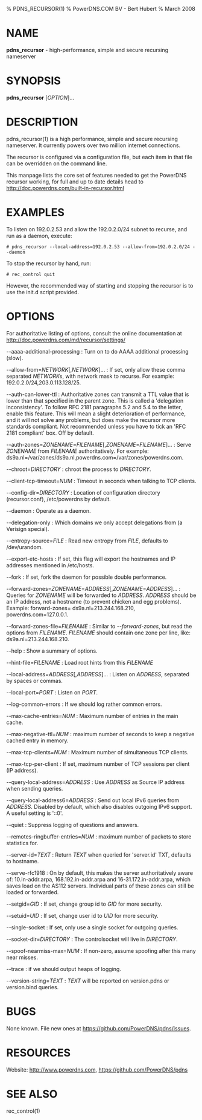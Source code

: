 % PDNS_RECURSOR(1)
% PowerDNS.COM BV - Bert Hubert
% March 2008

# NAME
**pdns_recursor** - high-performance, simple and secure recursing nameserver

# SYNOPSIS
**pdns_recursor** [*OPTION*]...

# DESCRIPTION
pdns_recursor(1) is a high performance,  simple  and  secure  recursing
nameserver.  It currently powers over two million internet connections.

The recursor is configured via a configuration file, but each  item  in
that file can be overridden on the command line.

This  manpage lists the core set of features needed to get the PowerDNS
recursor  working,  for  full  and  up  to   date   details   head   to
http://doc.powerdns.com/built-in-recursor.html

# EXAMPLES
To listen on 192.0.2.53 and allow the 192.0.2.0/24 subnet to recurse, and run
as a daemon, execute:

`# pdns_recursor --local-address=192.0.2.53 --allow-from=192.0.2.0/24 --daemon`

To stop the recursor by hand, run:

`# rec_control quit`

However, the recommended way of starting and stopping the recursor is to use
the init.d script provided.

# OPTIONS
For authoritative listing of options, consult the online documentation at
http://doc.powerdns.com/md/recursor/settings/

--aaaa-additional-processing
:    Turn on to do AAAA additional processing (slow).

--allow-from=*NETWORK*[,*NETWORK*]...
:    If set, only allow these comma separated *NETWORK*s, with network mask to
     recurse. For example: 192.0.2.0/24,203.0.113.128/25.

--auth-can-lower-ttl
:    Authoritative zones can transmit a TTL value that is lower than that
     specified in the parent zone. This is called a 'delegation inconsistency'.
     To follow RFC 2181 paragraphs 5.2 and 5.4 to the letter, enable this
     feature. This will mean a slight deterioration of performance, and it will
     not solve any problems, but does make the recursor more standards
     compliant. Not recommended unless you have to tick an 'RFC 2181 compliant'
     box. Off by default.

--auth-zones=*ZONENAME*=*FILENAME*[,*ZONENAME*=*FILENAME*]...
:    Serve *ZONENAME* from *FILENAME* authoritatively. For example:
     ds9a.nl=/var/zones/ds9a.nl,powerdns.com=/var/zones/powerdns.com.

--chroot=*DIRECTORY*
:    chroot the process to *DIRECTORY*.

--client-tcp-timeout=*NUM*
:    Timeout in seconds when talking to TCP clients.

--config-dir=*DIRECTORY*
:    Location of configuration directory (recursor.conf), /etc/powerdns by
     default.

--daemon
:    Operate as a daemon.

--delegation-only
:    Which domains we only accept delegations from (a Verisign special).

--entropy-source=*FILE*
:    Read new entropy from *FILE*, defaults to /dev/urandom.

--export-etc-hosts
:    If set, this flag will export the hostnames and IP addresses mentioned in
     /etc/hosts.

--fork
:    If set, fork the daemon for possible double performance.

--forward-zones=*ZONENAME*=*ADDRESS*[,*ZONENAME*=*ADDRESS*]...
:    Queries for *ZONENAME* will be forwarded to *ADDRESS*. *ADDRESS*
     should be an IP address, not a hostname (to prevent chicken and egg
     problems). Example:
     forward-zones= ds9a.nl=213.244.168.210, powerdns.com=127.0.0.1.

--forward-zones-file=*FILENAME*
:    Similar to *--forward-zones*, but read the options from *FILENAME*.
     *FILENAME* should contain one zone per line, like: ds9a.nl=213.244.168.210.

--help
:    Show a summary of options.

--hint-file=*FILENAME*
:    Load root hints from this *FILENAME*

--local-address=*ADDRESS*[,*ADDRESS*]...
:    Listen on *ADDRESS*, separated by spaces or commas.

--local-port=*PORT*
:    Listen on *PORT*.

--log-common-errors
:    If we should log rather common errors.

--max-cache-entries=*NUM*
:    Maximum number of entries in the main cache.

--max-negative-ttl=*NUM*
:    maximum number of seconds to keep a negative cached entry in memory.

--max-tcp-clients=*NUM*
:    Maximum number of simultaneous TCP clients.

--max-tcp-per-client
:    If set, maximum number of TCP sessions per client (IP address).

--query-local-address=*ADDRESS*
:    Use *ADDRESS* as Source IP address when sending queries.

--query-local-address6=*ADDRESS*
:    Send out local IPv6 queries from *ADDRESS*. Disabled by default,
     which also disables outgoing IPv6 support. A useful setting is
     '::0'.

--quiet
:    Suppress logging of questions and answers.

--remotes-ringbuffer-entries=*NUM*
:    maximum number of packets to store statistics for.

--server-id=*TEXT*
:    Return *TEXT* when queried for 'server.id' TXT, defaults to hostname.

--serve-rfc1918
:    On by default, this makes the server authoritatively aware of:
     10.in-addr.arpa, 168.192.in-addr.arpa and 16-31.172.in-addr.arpa, which
     saves load on the AS112 servers. Individual parts of these zones can still
     be loaded or forwarded.

--setgid=*GID*
:    If set, change group id to *GID* for more security.

--setuid=*UID*
:    If set, change user id to *UID* for more security.

--single-socket
:    If set, only use a single socket for outgoing queries.

--socket-dir=*DIRECTORY*
:    The controlsocket will live in *DIRECTORY*.

--spoof-nearmiss-max=*NUM*
:    If non-zero, assume spoofing after this many near misses.

--trace
:    if we should output heaps of logging.

--version-string=*TEXT*
:    *TEXT* will be reported on version.pdns or version.bind queries.

# BUGS
None known. File new ones at https://github.com/PowerDNS/pdns/issues.

# RESOURCES
Website: http://www.powerdns.com, https://github.com/PowerDNS/pdns

# SEE ALSO
rec_control(1)
